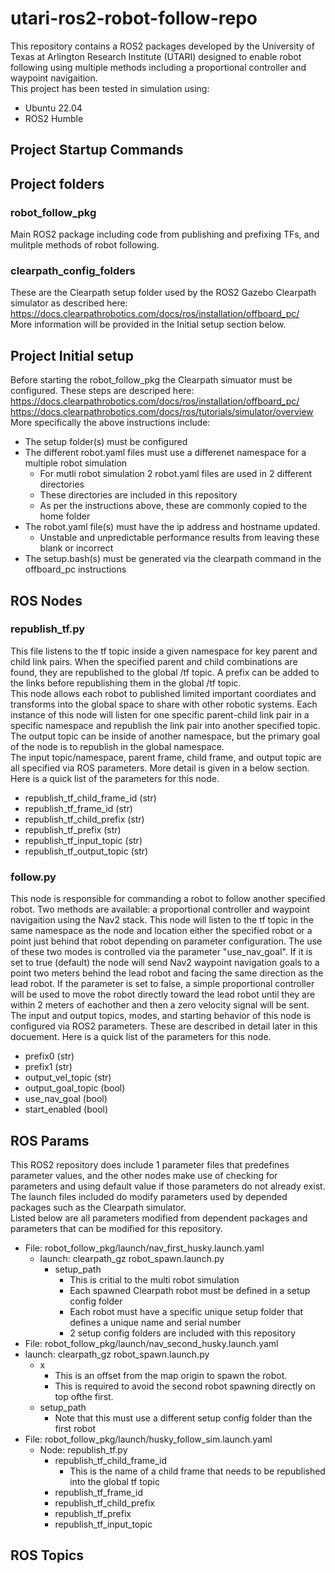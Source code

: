 # utari-ros2-robot-follow-repo
This repository contains a ROS2 packages developed by the University of Texas at Arlington Research Institute (UTARI) designed to enable robot following using multiple methods including a proportional controller and waypoint navigaition.   
This project has been tested in simulation using:  
- Ubuntu 22.04
- ROS2 Humble


## Project Startup Commands 


## Project folders 

### robot_follow_pkg  
Main ROS2 package including code from publishing and prefixing TFs, and mulitple methods of robot following.  

### clearpath_config_folders 
These are the Clearpath setup folder used by the ROS2 Gazebo Clearpath simulator as described here:  
https://docs.clearpathrobotics.com/docs/ros/installation/offboard_pc/  
More information will be provided in the Initial setup section below.  

## Project Initial setup 
Before starting the robot_follow_pkg the Clearpath simuator must be configured. These steps are descriped here:  
https://docs.clearpathrobotics.com/docs/ros/installation/offboard_pc/  
https://docs.clearpathrobotics.com/docs/ros/tutorials/simulator/overview  
More specifically the above instructions include: 
- The setup folder(s) must be configured
- The different robot.yaml files must use a differenet namespace for a multiple robot simulation
  - For mutli robot simulation 2 robot.yaml files are used in 2 different directories
  - These directories are included in this repository
  - As per the instructions above, these are commonly copied to the home folder
- The robot.yaml file(s) must have the ip address and hostname updated.
  - Unstable and unpredictable performance results from leaving these blank or incorrect 
- The setup.bash(s) must be generated via the clearpath command in the offboard_pc instructions

## ROS Nodes
### republish_tf.py
This file listens to the tf topic inside a given namespace for key parent and child link pairs. When the specified parent and child combinations are found, they are republished to the global /tf topic. A prefix can be added to the links before republishing them in the global /tf topic.   
This node allows each robot to published limited important coordiates and transforms into the global space to share with other robotic systems. Each instance of this node will listen for one specific parent-child link pair in a specific namespace and republish the link pair into another specified topic. The output topic can be inside of another namespace, but the primary goal of the node is to republish in the global namespace.  
The input topic/namespace, parent frame, child frame, and output topic are all specified via ROS parameters. More detail is given in a below section. Here is a quick list of the parameters for this node.  
- republish_tf_child_frame_id (str)
- republish_tf_frame_id (str)
- republish_tf_child_prefix (str)
- republish_tf_prefix (str)
- republish_tf_input_topic (str)
- republish_tf_output_topic (str)

### follow.py
This node is responsible for commanding a robot to follow another specified robot. Two methods are available: a proportional controller and waypoint navigaition using the Nav2 stack. This node will listen to the tf topic in the same namespace as the node and location either the specified robot or a point just behind that robot depending on parameter configuration. 
The use of these two modes is controlled via the parameter "use_nav_goal". If it is set to true (default) the node will send Nav2 waypoint navigation goals to a point two meters behind the lead robot and facing the same direction as the lead robot. If the parameter is set to false, a simple proportional controller will be used to move the robot directly toward the lead robot until they are within 2 meters of eachother and then a zero velocity signal will be sent. 
The input and output topics, modes, and starting behavior of this node is configured via ROS2 parameters. These are described in detail later in this docuement. Here is a quick list of the parameters for this node.  
- prefix0 (str)
- prefix1 (str)
- output_vel_topic (str)
- output_goal_topic (bool)
- use_nav_goal (bool)
- start_enabled (bool)

## ROS Params
This ROS2 repository does include 1 parameter files that predefines parameter values, and the other nodes make use of checking for parameters and using default value if those parameters do not already exist. The launch files included do modify parameters used by depended packages such as the Clearpath simulator.  
Listed below are all parameters modified from dependent packages and parameters that can be modified for this repository.  
- File: robot_follow_pkg/launch/nav_first_husky.launch.yaml
  - launch: clearpath_gz robot_spawn.launch.py
    - setup_path
      - This is critial to the multi robot simulation
      - Each spawned Clearpath robot must be defined in a setup config folder
      - Each robot must have a specific unique setup folder that defines a unique name and serial number
      - 2 setup config folders are included with this repository
-  File: robot_follow_pkg/launch/nav_second_husky.launch.yaml
  - launch: clearpath_gz robot_spawn.launch.py
    - x
      - This is an offset from the map origin to spawn the robot. 
      - This is required to avoid the second robot spawning directly on top ofthe first. 
    - setup_path
      - Note that this must use a different setup config folder than the first robot
- File: robot_follow_pkg/launch/husky_follow_sim.launch.yaml
  - Node: republish_tf.py
    - republish_tf_child_frame_id
      - This is the name of a child frame that needs to be republished into the global tf topic
    - republish_tf_frame_id
    - republish_tf_child_prefix
    - republish_tf_prefix
    - republish_tf_input_topic



## ROS Topics 


## 




